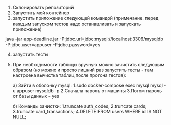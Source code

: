 1. Склонировать репозиторий
2. Запустить мой контейнер
3. запустить приложение следующей командой 
(примечание. перед каждым запуском тестов надо останавливать и запускать приложение)

java -jar app-deadline.jar -P:jdbc.url=jdbc:mysql://localhost:3306/mysqldb -P:jdbc.user=appuser -P:jdbc.password=yes

4. запустить тесты

5. При необходимости таблицы вручную можно зачистить следующим образом 
(но можно и просто лишний раз запустить тесты - там настроена вычистка таблиц после прогона
тестов):

   а) Зайти в оболочку mysql:
      1.sudo docker-compose exec mysql mysql -u appuser mysqldb -p
      2.Сначала пароль от машины
      3.Потом пароль от базы данных - yes

   б) Команды зачистки:
      1.truncate auth_codes;
      2.truncate cards;
      3.truncate card_transactions;
      4.DELETE FROM users WHERE id IS NOT NULL;
